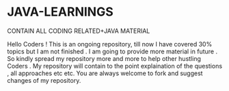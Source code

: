 # JAVA-LEARNINGS
CONTAIN ALL CODING RELATED+JAVA MATERIAL

Hello Coders ! This is an ongoing repository, till now I have covered 30% topics but I am not finished . I am going to provide more material in 
future . So kindly spread my repository more and more to help other hustling Coders .
My  repository will contain to the point explaination of the questions , all approaches etc etc.
You are always welcome to fork and suggest changes of my repository.

